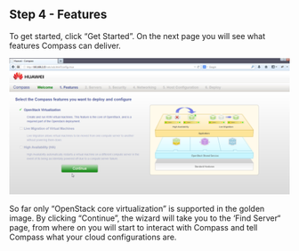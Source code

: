 <h2 id="step-four">Step 4 - Features</h2>

To get started, click “Get Started”. On the next page you will see what features Compass can deliver. 

![Compass features page](/img/4_compass_features.png)

So far only “OpenStack core virtualization” is supported in the golden image. By clicking “Continue”, the wizard will take you to the ‘Find Server“ page, from where on you will start to interact with Compass and tell Compass what your cloud configurations are. 
